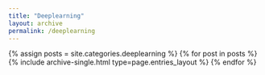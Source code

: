 ```yaml
---
title: "Deeplearning"
layout: archive
permalink: /deeplearning
---
```




{% assign posts = site.categories.deeplearning %}
{% for post in posts %} {% include archive-single.html type=page.entries_layout %} {% endfor %}